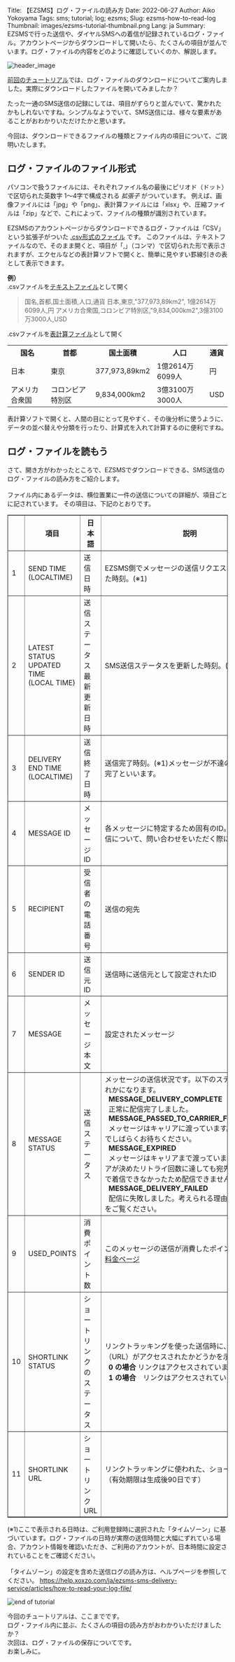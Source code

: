Title: 【EZSMS】ログ・ファイルの読み方
Date: 2022-06-27
Author: Aiko Yokoyama
Tags: sms; tutorial; log; ezsms;
Slug: ezsms-how-to-read-log
Thumbnail: images/ezsms-tutorial-thumbnail.png
Lang: ja
Summary: EZSMSで行った送信や、ダイヤルSMSへの着信が記録されているログ・ファイル。アカウントページからダウンロードして開いたら、たくさんの項目が並んでいます。ログ・ファイルの内容をどのように確認していくのか、解説します。

![header_image]({filename}/images/ezsms-tutorial-head.png)

[前回のチュートリアル](https://blog.xoxzo.com/ja/2022/06/24/ezsms-log-download/)では、ログ・ファイルのダウンロードについてご案内しました。実際にダウンロードしたファイルを開いてみましたか？<br>

たった一通のSMS送信の記録にしては、項目がずらりと並んでいて、驚かれたかもしれないですね。シンプルなようでいて、SMS送信には、様々な要素があることがおわかりいただけたかと思います。<br>

今回は、ダウンロードできるファイルの種類とファイル内の項目について、ご説明いたします。

## ログ・ファイルのファイル形式
パソコンで扱うファイルには、それぞれファイル名の最後にピリオド（ドット）で区切られた英数字 1〜4字で構成される _拡張子_ がついています。
例えば、画像ファイルには「jpg」や「png」、表計算ファイルには「xlsx」や、圧縮ファイルは「zip」などで、これによって、ファイルの種類が識別されています。


EZSMSのアカウントページからダウンロードできるログ・ファイルは「CSV」という拡張子がついた [.csv形式のファイル](https://ja.wikipedia.org/wiki/Comma-Separated_Values) です。
このファイルは、テキストファイルなので、そのまま開くと、項目が「,」（コンマ）で区切られた形で表示されますが、エクセルなどの表計算ソフトで開くと、簡単に見やすい罫線引きの表として表示できます。

**例）** <br>
.csvファイルを[テキストファイル](https://ja.wikipedia.org/wiki/Comma-Separated_Values)として開く<br>
> 国名,首都,国土面積,人口,通貨
> 日本,東京,"377,973,89km2", 	1億2614万6099人,円
> アメリカ合衆国,コロンビア特別区,"9,834,000km2",3億3100万3000人,USD

.csvファイルを[表計算ファイル](https://ja.wikipedia.org/wiki/%E8%A1%A8%E8%A8%88%E7%AE%97%E3%82%BD%E3%83%95%E3%83%88)として開く<br>
<div class="table-responsive">
  <table>
<tr>
  <th>国名</th>
  <th>首都</th>
  <th>国土面積</th>
  <th>人口</th>
  <th>通貨</th>
 </tr>
<tr>
  <td>日本</td>
  <td>東京</td>
  <td>377,973,89km2</td>
  <td>1億2614万6099人</td>
  <td>円</td>
</tr>
<tr>
  <td>アメリカ合衆国</td>
  <td>コロンビア特別区</td>
  <td>9,834,000km2</td>
  <td>3億3100万3000人</td>
  <td>USD</td>
 </tr>
</table>
</div>

表計算ソフトで開くと、人間の目にとって見やすく、その後分析に使うように、データの並べ替えや分類を行ったり、計算式を入れて計算するのに便利ですね。<br>

## ログ・ファイルを読もう
さて、開き方がわかったところで、EZSMSでダウンロードできる、SMS送信のログ・ファイルの読み方をご紹介します。
<br><br>
ファイル内にあるデータは、横位置業に一件の送信についての詳細が、項目ごとに記されています。
その項目は、下記のとおりです。
<div class="table-responsive">
  <table border="1" cellpadding="1" cellspacing="1">
    <tbody>
      <tr>
        <th style="text-align: center;"></th>
        <th style="text-align: center;">項目</th>
        <th style="text-align: center;">日本語</th>
        <th style="text-align: center;">説明</th>
      </tr>
      <tr>
        <td>1</td>
        <td>SEND TIME<br>
        (LOCALTIME)</td>
        <td>送信日時</td>
        <td>EZSMS側でメッセージの送信リクエストを受け付けた時刻。(※1)</td>
      </tr>
      <tr>
        <td>2</td>
        <td>LATEST STATUS UPDATED TIME<br>
        (LOCAL TIME)</td>
        <td>送信ステータス<br>最新更新日時</td>
        <td>SMS送信ステータスを更新した時刻。(※1)</td>
      </tr>
      <tr>
        <td>3</td>
        <td>DELIVERY END TIME<br>
        (LOCALTIME)</td>
        <td>送信終了日時</td>
        <td>送信完了時刻。(※1)メッセージが不達の場合でも送信完了といいます。</td>
      </tr>
      <tr>
        <td>4</td>
        <td>MESSAGE ID</td>
        <td>メッセージID</td>
        <td>各メッセージに特定するため固有のID。ある特定の送信について、問い合わせをいただく際に必要です。</td>
      </tr>
      <tr>
        <td>5</td>
        <td>RECIPIENT</td>
        <td>受信者の電話番号</td>
        <td>送信の宛先</td>
      </tr>
      <tr>
        <td>6</td>
        <td>SENDER ID</td>
        <td>送信元ID</td>
        <td>送信時に送信元として設定されたID</td>
      </tr>
      <tr>
        <td>7</td>
        <td>MESSAGE</td>
        <td>メッセージ本文</td>
        <td>設定されたメッセージ</td>
      </tr>
      <tr>
        <td>8</td>
        <td>MESSAGE STATUS</td>
        <td>送信ステータス</td>
        <td>メッセージの送信状況です。以下のステータスのいずれかになります。<br>
        &nbsp;&nbsp;<strong>MESSAGE_DELIVERY_COMPLETE</strong><br>
        &nbsp;&nbsp;正常に配信完了しました。<br>
        &nbsp;&nbsp;<strong>MESSAGE_PASSED_TO_CARRIER_FOR_DELIVERY</strong><br>
        &nbsp;&nbsp;メッセージはキャリアに渡っています。配信完了までしばらくお待ちください。<br>
        &nbsp;&nbsp;<strong>MESSAGE_EXPIRED</strong><br>
        &nbsp;&nbsp;メッセージはキャリアまで渡っていますが、キャリアが決めたリトライ回数に達しても宛先の携帯電話まで着信できなかったため配信できませんでした。<br>
        &nbsp;&nbsp;<strong>MESSAGE_DELIVERY_FAILED</strong><br>
        &nbsp;&nbsp;配信に失敗しました。考えられる理由として <a href="https://help.xoxzo.com/ja/ezsms-sms-delivery-service/articles/what-would-cause-the-sending-failure/">こちら</a> をご覧ください。</td>
      </tr>
      <tr>
        <td>9</td>
        <td>USED_POINTS</td>
        <td>消費ポイント数</td>
        <td>このメッセージの送信が消費したポイント数 参照： <a href="https://www.ezsms.biz/ja/faq/price/">料金ページ</a> </td>
      </tr>
      <tr>
        <td>10</td>
        <td>SHORTLINK STATUS</td>
        <td>ショートリンクの<br>ステータス</td>
        <td>リンクトラッキングを使った送信時に、リンク（URL）がアクセスされたかどうかを示します。<br>
        &nbsp;&nbsp;<strong>0 の場合</strong> リンクはアクセスされていません<br>
        &nbsp;&nbsp;<strong>1 の場合</strong>　リンクはアクセスされています</td>
      </tr>
      <tr>
        <td>11</td>
        <td>SHORTLINK URL</td>
        <td>ショートリンクURL</td>
        <td>リンクトラッキングに使われた、ショートURL<br>（有効期限は生成後90日です）</td>
      </tr>
    </tbody>
  </table>
</div>

(※1)ここで表示される日時は、ご利用登録時に選択された「タイムゾーン」に基づいています。ログ・ファイルの日時が実際の送信時間と大幅にずれている場合、アカウント情報を確認いただき、ご利用のアカウントが、日本時間に設定されていることをご確認ください。
<br>
<br>
「タイムゾーン」の設定を含めた送信ログの読み方は、ヘルプページを参照してください。
https://help.xoxzo.com/ja/ezsms-sms-delivery-service/articles/how-to-read-your-log-file/



![end of tutorial]({filename}/images/ezsms-tutorial-line.png)

今回のチュートリアルは、ここまでです。<br>
ログ・ファイル内に並ぶ、たくさんの項目の読み方がおわかりいただけましたか？<br>
次回は、ログ・ファイルの保存についてです。<br>
お楽しみに。

